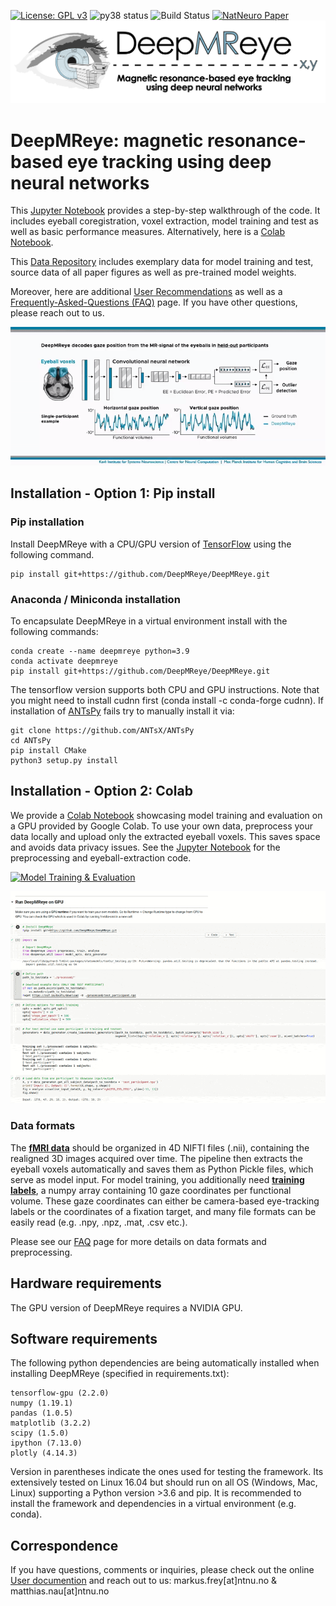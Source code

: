 [![License: GPL v3](https://img.shields.io/badge/License-GPL%20v3-blue.svg)](http://www.gnu.org/licenses/gpl-3.0)
![py38 status](https://img.shields.io/badge/python3.8-supported-green.svg)
![Build Status](https://github.com/DeepMReye/DeepMReye/actions/workflows/main.yml/badge.svg)
[![NatNeuro Paper](https://img.shields.io/badge/DOI-10.1038%2Fs41593--021--00947--w-blue)](https://doi.org/10.1038/s41593-021-00947-w)
![Logo](media/deepmreye_logo.png)

# DeepMReye: magnetic resonance-based eye tracking using deep neural networks
This [Jupyter Notebook](./notebooks/deepmreye_example_usage.ipynb) provides a step-by-step walkthrough of the code. It includes eyeball coregistration, voxel extraction, model training and test as well as basic performance measures. Alternatively, here is a [Colab Notebook](https://colab.research.google.com/drive/1kYVyierbKdNZ3RY4_pbACtdWEw7PKQuz?usp=sharing).

This [Data Repository](https://osf.io/mrhk9/) includes exemplary data for model training and test, source data of all paper figures as well as pre-trained model weights.

Moreover, here are additional [User Recommendations](https://deepmreye.slite.com/p/channel/MUgmvViEbaATSrqt3susLZ/notes/kKdOXmLqe) as well as a [Frequently-Asked-Questions (FAQ)](https://deepmreye.slite.com/p/channel/MUgmvViEbaATSrqt3susLZ/notes/sargIAQ6t) page. If you have other questions, please reach out to us.

![deepMReye video](media/deepMReye_video.gif)

## Installation - Option 1: Pip install

### Pip installation
Install DeepMReye with a CPU/GPU version of [TensorFlow](https://www.tensorflow.org/install/) using the following command.
```
pip install git+https://github.com/DeepMReye/DeepMReye.git
```

### Anaconda / Miniconda installation

To encapsulate DeepMReye in a virtual environment install with the following commands:
```
conda create --name deepmreye python=3.9
conda activate deepmreye
pip install git+https://github.com/DeepMReye/DeepMReye.git
```
The tensorflow version supports both CPU and GPU instructions. Note that you might need to install cudnn first (conda install -c conda-forge cudnn). 
If installation of [ANTsPy](https://github.com/ANTsX/ANTsPy) fails try to manually install it via:
```
git clone https://github.com/ANTsX/ANTsPy
cd ANTsPy
pip install CMake
python3 setup.py install
```

## Installation - Option 2: Colab

We provide a [Colab Notebook](https://colab.research.google.com/drive/1kYVyierbKdNZ3RY4_pbACtdWEw7PKQuz?usp=sharing) showcasing model training and evaluation on a GPU provided by Google Colab. To use your own data, preprocess your data locally and upload only the extracted eyeball voxels. This saves space and avoids data privacy issues. See the [Jupyter Notebook](./notebooks/deepmreye_example_usage.ipynb) for the preprocessing and eyeball-extraction code.

[![Model Training & Evaluation](https://colab.research.google.com/assets/colab-badge.svg)](https://colab.research.google.com/drive/1kYVyierbKdNZ3RY4_pbACtdWEw7PKQuz?usp=sharing)

![Colab Walkthrough](media/colab_walkthrough.gif)

### Data formats
The <u>**fMRI data**</u> should be organized in 4D NIFTI files (.nii), containing the realigned 3D images acquired over time. The pipeline then extracts the eyeball voxels automatically and saves them as Python Pickle files, which serve as model input. For model training, you additionally need <u>**training labels**</u>, a numpy array containing 10 gaze coordinates per functional volume. These gaze coordinates can either be camera-based eye-tracking labels or the coordinates of a fixation target, and many file formats can be easily read (e.g. .npy, .npz, .mat, .csv etc.).

Please see our [FAQ](https://deepmreye.slite.com/p/channel/MUgmvViEbaATSrqt3susLZ/notes/sargIAQ6t) page for more details on data formats and preprocessing.

## Hardware requirements

The GPU version of DeepMReye requires a NVIDIA GPU.

## Software requirements
The following python dependencies are being automatically installed when installing DeepMReye (specified in requirements.txt):
```
tensorflow-gpu (2.2.0)
numpy (1.19.1)
pandas (1.0.5)
matplotlib (3.2.2)
scipy (1.5.0)
ipython (7.13.0)
plotly (4.14.3)
```
Version in parentheses indicate the ones used for testing the framework. Its extensively tested on Linux 16.04 but should run on all OS (Windows, Mac, Linux) supporting a Python version >3.6 and pip. It is recommended to install the framework and dependencies in a virtual environment (e.g. conda). 

## Correspondence
If you have questions, comments or inquiries, please check out the online [User documention](https://deepmreye.slite.com/api/s/channel/MUgmvViEbaATSrqt3susLZ/DeepMReye%3A%20Documentation) and reach out to us: markus.frey[at]ntnu.no & matthias.nau[at]ntnu.no
